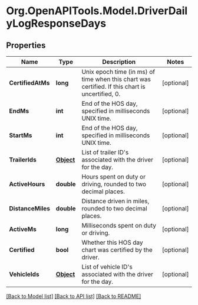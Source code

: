 # Org.OpenAPITools.Model.DriverDailyLogResponseDays
## Properties

Name | Type | Description | Notes
------------ | ------------- | ------------- | -------------
**CertifiedAtMs** | **long** | Unix epoch time (in ms) of time when this chart was certified. If this chart is uncertified, 0. | [optional] 
**EndMs** | **int** | End of the HOS day, specified in milliseconds UNIX time. | [optional] 
**StartMs** | **int** | End of the HOS day, specified in milliseconds UNIX time. | [optional] 
**TrailerIds** | [**Object**](.md) | List of trailer ID&#39;s associated with the driver for the day. | [optional] 
**ActiveHours** | **double** | Hours spent on duty or driving, rounded to two decimal places. | [optional] 
**DistanceMiles** | **double** | Distance driven in miles, rounded to two decimal places. | [optional] 
**ActiveMs** | **long** | Milliseconds spent on duty or driving. | [optional] 
**Certified** | **bool** | Whether this HOS day chart was certified by the driver. | [optional] 
**VehicleIds** | [**Object**](.md) | List of vehicle ID&#39;s associated with the driver for the day. | [optional] 

[[Back to Model list]](../README.md#documentation-for-models) [[Back to API list]](../README.md#documentation-for-api-endpoints) [[Back to README]](../README.md)


